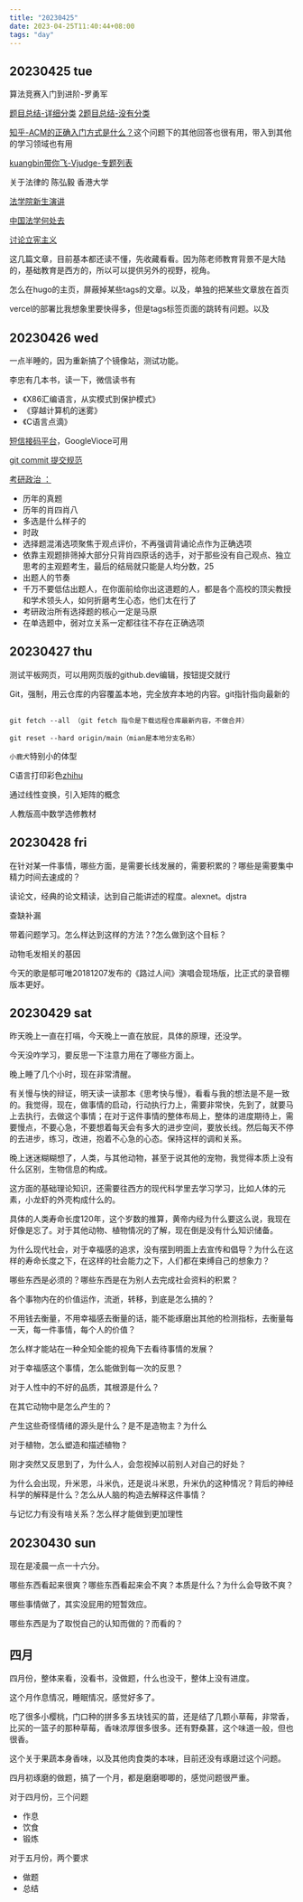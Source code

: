 ```yaml
---
title: "20230425"
date: 2023-04-25T11:40:44+08:00
tags: "day"
---
```


## 20230425 tue

算法竞赛入门到进阶-罗勇军

[题目总结-详细分类](https://vjudge.net/article/2101)   [2题目总结-没有分类](https://vjudge.net/article/2033?tdsourcetag=s_pctim_aiomsg)

[知乎-ACM的正确入门方式是什么？](https://www.zhihu.com/question/51727516/answer/127265733)这个问题下的其他回答也很有用，带入到其他的学习领域也有用

[kuangbin带你飞-Vjudge-专题列表](https://vjudge.csgrandeur.cn/article/187)

关于法律的 陈弘毅 香港大学

[法学院新生演讲](https://www.aisixiang.com/data/122894.html)

[中国法学何处去](https://www.aisixiang.com/data/67221.html)

[讨论立宪主义](https://www.aisixiang.com/data/67221.html)

这几篇文章，目前基本都还读不懂，先收藏看看。因为陈老师教育背景不是大陆的，基础教育是西方的，所以可以提供另外的视野，视角。

怎么在hugo的主页，屏蔽掉某些tags的文章。以及，单独的把某些文章放在首页

vercel的部署比我想象里要快得多，但是tags标签页面的跳转有问题。以及

## 20230426 wed

一点半睡的，因为重新搞了个镜像站，测试功能。

李忠有几本书，读一下，微信读书有

+ 《X86汇编语言，从实模式到保护模式》
+ 《穿越计算机的迷雾》
+ 《C语言点滴》

[短信接码平台](https://smsreceivefree.com)，GoogleVioce可用

[git commit 提交规范](https://www.conventionalcommits.org)

[考研政治 ：](https://www.zhihu.com/question/19773464/answer/2120267640)

+ 历年的真题
+ 历年的肖四肖八
+ 多选是什么样子的
+ 时政
+ 选择题混淆选项聚焦于观点评价，不再强调背诵论点作为正确选项
+ 依靠主观题排筛掉大部分只背肖四原话的选手，对于那些没有自己观点、独立思考的主观题考生，最后的结局就只能是人均分数，25
+ 出题人的节奏
+ 千万不要低估出题人，在你面前给你出这道题的人，都是各个高校的顶尖教授和学术领头人，如何折磨考生心态，他们太在行了
+ 考研政治所有选择题的核心一定是马原
+ 在单选题中，弱对立关系一定都往往不存在正确选项

## 20230427 thu

测试平板网页，可以用网页版的github.dev编辑，按钮提交就行

Git，强制，用云仓库的内容覆盖本地，完全放弃本地的内容。git指针指向最新的

```git

git fetch --all （git fetch 指令是下载远程仓库最新内容，不做合并）

git reset --hard origin/main（mian是本地分支名称）

```

`小鹿犬`特别小的体型

C语言打印彩色[zhihu](https://zhuanlan.zhihu.com/p/610561695)

通过线性变换，引入矩阵的概念

人教版高中数学选修教材

## 20230428 fri

在针对某一件事情，哪些方面，是需要长线发展的，需要积累的？哪些是需要集中精力时间去速成的？

读论文，经典的论文精读，达到自己能讲述的程度。alexnet。djstra

查缺补漏

带着问题学习。怎么样达到这样的方法？?怎么做到这个目标？

动物毛发相关的基因

今天的歌是郁可唯20181207发布的《路过人间》演唱会现场版，比正式的录音棚版本更好。

## 20230429 sat

昨天晚上一直在打嗝，今天晚上一直在放屁，具体的原理，还没学。

今天没咋学习，要反思一下注意力用在了哪些方面上。

晚上睡了几个小时，现在非常清醒。

有关慢与快的辩证，明天读一读那本《思考快与慢》，看看与我的想法是不是一致的。我觉得，现在，做事情的启动，行动执行力上，需要非常快，先到了，就要马上去执行，去做这个事情；在对于这件事情的整体布局上，整体的进度期待上，需要慢点，不要心急，不要想着每天会有多大的进步空间，要放长线。然后每天不停的去进步，练习，改进，抱着不心急的心态。保持这样的调和关系。

晚上迷迷糊糊想了，人类，与其他动物，甚至于说其他的宠物，我觉得本质上没有什么区别，生物信息的构成。

这方面的基础理论知识，还需要往西方的现代科学里去学习学习，比如人体的元素，小龙虾的外壳构成什么的。

具体的人类寿命长度120年，这个岁数的推算，黄帝内经为什么要这么说，我现在好像是忘了。对于其他动物、植物情况的了解，现在倒是没有什么知识储备。

为什么现代社会，对于幸福感的追求，没有摆到明面上去宣传和倡导？为什么在这样的寿命长度之下，在这样的社会能力之下，人们都在束缚自己的想象力？

哪些东西是必须的？哪些东西是在为别人去完成社会资料的积累？

各个事物内在的价值运作，流逝，转移，到底是怎么搞的？

不用钱去衡量，不用幸福感去衡量的话，能不能琢磨出其他的检测指标，去衡量每一天，每一件事情，每个人的价值？

怎么样才能站在一种全知全能的视角下去看待事情的发展？

对于幸福感这个事情，怎么能做到每一次的反思？

对于人性中的不好的品质，其根源是什么？

在其它动物中是怎么产生的？

产生这些奇怪情绪的源头是什么？是不是造物主？为什么

对于植物，怎么塑造和描述植物？

刚才突然又反思到了，为什么人，会忽视掉以前别人对自己的好处？

为什么会出现，升米恩，斗米仇，还是说斗米恩，升米仇的这种情况？背后的神经科学的解释是什么？怎么从人脑的构造去解释这件事情？

与记忆力有没有啥关系？怎么样才能做到更加理性

## 20230430 sun

现在是凌晨一点一十六分。

哪些东西看起来很爽？哪些东西看起来会不爽？本质是什么？为什么会导致不爽？

哪些事情做了，其实没屁用的短暂效应。

哪些东西是为了取悦自己的认知而做的？而看的？

## 四月

四月份，整体来看，没看书，没做题，什么也没干，整体上没有进度。

这个月作息情况，睡眠情况，感觉好多了。

吃了很多小樱桃，门口种的拼多多五块钱买的苗，还是结了几颗小草莓，非常香，比买的一篮子的那种草莓，香味浓厚很多很多。还有野桑葚，这个味道一般，但也很香。

这个关于果蔬本身香味，以及其他肉食类的本味，目前还没有琢磨过这个问题。

四月初琢磨的做题，搞了一个月，都是磨磨唧唧的，感觉问题很严重。

对于四月份，三个问题

+ 作息
+ 饮食
+ 锻炼

对于五月份，两个要求

+ 做题
+ 总结